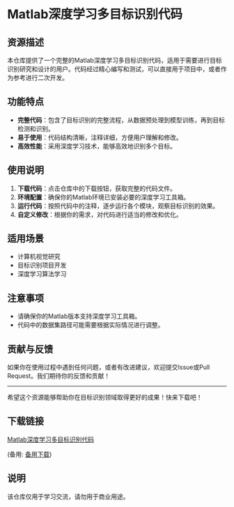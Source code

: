 # Matlab深度学习多目标识别代码

## 资源描述

本仓库提供了一个完整的Matlab深度学习多目标识别代码，适用于需要进行目标识别研究和设计的用户。代码经过精心编写和测试，可以直接用于项目中，或者作为参考进行二次开发。

## 功能特点

- **完整代码**：包含了目标识别的完整流程，从数据预处理到模型训练，再到目标检测和识别。
- **易于使用**：代码结构清晰，注释详细，方便用户理解和修改。
- **高效性能**：采用深度学习技术，能够高效地识别多个目标。

## 使用说明

1. **下载代码**：点击仓库中的下载按钮，获取完整的代码文件。
2. **环境配置**：确保你的Matlab环境已安装必要的深度学习工具箱。
3. **运行代码**：按照代码中的注释，逐步运行各个模块，观察目标识别的效果。
4. **自定义修改**：根据你的需求，对代码进行适当的修改和优化。

## 适用场景

- 计算机视觉研究
- 目标识别项目开发
- 深度学习算法学习

## 注意事项

- 请确保你的Matlab版本支持深度学习工具箱。
- 代码中的数据集路径可能需要根据实际情况进行调整。

## 贡献与反馈

如果你在使用过程中遇到任何问题，或者有改进建议，欢迎提交Issue或Pull Request。我们期待你的反馈和贡献！

---

希望这个资源能够帮助你在目标识别领域取得更好的成果！快来下载吧！

## 下载链接
[Matlab深度学习多目标识别代码](https://pan.quark.cn/s/2f258c117298) 

(备用: [备用下载](https://pan.baidu.com/s/1_9mr-wNdECQ5w9-hylRC6g?pwd=5u82))

## 说明

该仓库仅用于学习交流，请勿用于商业用途。
